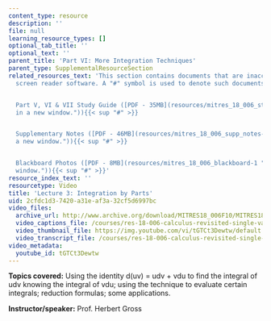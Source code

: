 ```yaml
---
content_type: resource
description: ''
file: null
learning_resource_types: []
optional_tab_title: ''
optional_text: ''
parent_title: 'Part VI: More Integration Techniques'
parent_type: SupplementalResourceSection
related_resources_text: 'This section contains documents that are inaccessible to
  screen reader software. A "#" symbol is used to denote such documents.


  Part V, VI & VII Study Guide ([PDF - 35MB](resources/mitres_18_006_study_5_6_7 "Open
  in a new window.")){{< sup "#" >}}


  Supplementary Notes ([PDF - 46MB](resources/mitres_18_006_supp_notes-1 "Open in
  a new window.")){{< sup "#" >}}


  Blackboard Photos ([PDF - 8MB](resources/mitres_18_006_blackboard-1 "Open in a new
  window.")){{< sup "#" >}}'
resource_index_text: ''
resourcetype: Video
title: 'Lecture 3: Integration by Parts'
uid: 2cfdc1d3-7420-a31e-af3a-32cf5d6997bc
video_files:
  archive_url: http://www.archive.org/download/MITRES18_006F10/MITRES18_006F10_26_0603_300k.mp4
  video_captions_file: /courses/res-18-006-calculus-revisited-single-variable-calculus-fall-2010/756eefcef9975d96b4356601da42a51d_tGTCt3Dewtw.vtt
  video_thumbnail_file: https://img.youtube.com/vi/tGTCt3Dewtw/default.jpg
  video_transcript_file: /courses/res-18-006-calculus-revisited-single-variable-calculus-fall-2010/9a4f0c1bd28d09222646a8640c5c8bc2_tGTCt3Dewtw.pdf
video_metadata:
  youtube_id: tGTCt3Dewtw
---
```


**Topics covered:** Using the identity d(uv) = udv + vdu to find the integral of udv knowing the integral of vdu; using the technique to evaluate certain integrals; reduction formulas; some applications.

**Instructor/speaker:** Prof. Herbert Gross
